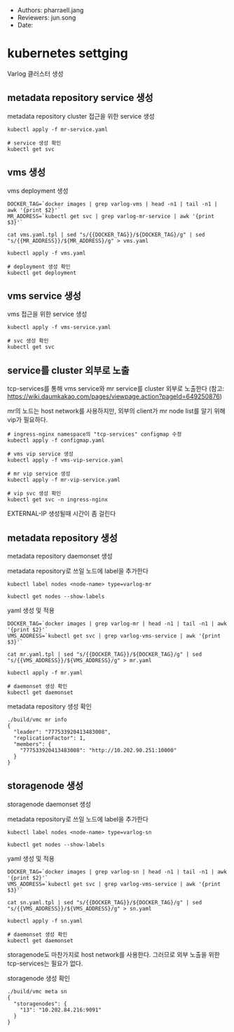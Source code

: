 - Authors: pharraell.jang
- Reviewers: jun.song
- Date: 

# kubernetes settging
Varlog 클러스터 생성

## metadata repository service 생성
metadata repository cluster 접근을 위한 service 생성

```
kubectl apply -f mr-service.yaml

# service 생성 확인
kubectl get svc
```

## vms 생성
vms deployment 생성

```
DOCKER_TAG=`docker images | grep varlog-vms | head -n1 | tail -n1 | awk '{print $2}'`
MR_ADDRESS=`kubectl get svc | grep varlog-mr-service | awk '{print $3}'`

cat vms.yaml.tpl | sed "s/{{DOCKER_TAG}}/${DOCKER_TAG}/g" | sed "s/{{MR_ADDRESS}}/${MR_ADDRESS}/g" > vms.yaml

kubectl apply -f vms.yaml

# deployment 생성 확인
kubectl get deployment
```

## vms service 생성
vms 접근을 위한 service 생성

```
kubectl apply -f vms-service.yaml

# svc 생성 확인
kubectl get svc
```

## service를 cluster 외부로 노출
tcp-services를 통해 vms service와 mr service를 cluster 외부로 노출한다
(참고: https://wiki.daumkakao.com/pages/viewpage.action?pageId=649250876)

mr의 노드는 host network를 사용하지만, 외부의 client가 mr node list를 알기 위해 
vip가 필요하다.

```
# ingress-nginx namespace의 "tcp-services" configmap 수정
kubectl apply -f configmap.yaml

# vms vip service 생성
kubectl apply -f vms-vip-service.yaml

# mr vip service 생성
kubectl apply -f mr-vip-service.yaml

# vip svc 생성 확인
kubectl get svc -n ingress-nginx
```
EXTERNAL-IP 생성될때 시간이 좀 걸린다

## metadata repository 생성
metadata repository daemonset 생성

metadata repository로 쓰일 노드에 label을 추가한다
```
kubectl label nodes <node-name> type=varlog-mr

kubectl get nodes --show-labels
```

yaml 생성 및 적용
```
DOCKER_TAG=`docker images | grep varlog-mr | head -n1 | tail -n1 | awk '{print $2}'`
VMS_ADDRESS=`kubectl get svc | grep varlog-vms-service | awk '{print $3}'`

cat mr.yaml.tpl | sed "s/{{DOCKER_TAG}}/${DOCKER_TAG}/g" | sed "s/{{VMS_ADDRESS}}/${VMS_ADDRESS}/g" > mr.yaml

kubectl apply -f mr.yaml

# daemonset 생성 확인
kubectl get daemonset
```

metadata repository 생성 확인
```
./build/vmc mr info
{
  "leader": "777533920413483008",
  "replicationFactor": 1,
  "members": {
    "777533920413483008": "http://10.202.90.251:10000"
  }
}
```

## storagenode 생성
storagenode daemonset 생성

metadata repository로 쓰일 노드에 label을 추가한다
```
kubectl label nodes <node-name> type=varlog-sn

kubectl get nodes --show-labels
```

yaml 생성 및 적용
```
DOCKER_TAG=`docker images | grep varlog-sn | head -n1 | tail -n1 | awk '{print $2}'`
VMS_ADDRESS=`kubectl get svc | grep varlog-vms-service | awk '{print $3}'`

cat sn.yaml.tpl | sed "s/{{DOCKER_TAG}}/${DOCKER_TAG}/g" | sed "s/{{VMS_ADDRESS}}/${VMS_ADDRESS}/g" > sn.yaml

kubectl apply -f sn.yaml

# daemonset 생성 확인
kubectl get daemonset
```
storagenode도 마찬가지로 host network를 사용한다.
그러므로 외부 노출을 위한 tcp-services는 필요가 없다.

storagenode 생성 확인
```
./build/vmc meta sn
{
  "storagenodes": {
    "13": "10.202.84.216:9091"
  }
}
```
